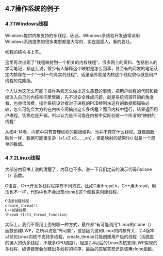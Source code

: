 ## 4.7操作系统的例子

### 4.7.1Windows线程

Windows提供内核支持的多线程，因此，WIndows多线程开发通常调用WIndows系统提供的很多类型都是大写的，实在是感人，看的要吐。

线程的结构书上有。

这里再次出现了“线程映射到一个相关的内核线程”。很多网上的资料、包括别人的学习笔记，都这么说，很少有人解释这个映射是怎么回事，甚至有的网友的笔记认定内核存在一个“一对一的真实的线程”，话里话外就是内核这个线程貌似就是用户线程的克隆版。

个人认为这怎么可能？操作系统怎么做出这么愚蠢的事情，把用户线程的代码和数据注入自己的内核空间里里面，先不说安全性成问题。就是系统资源开销的角度看，也会很浪费。操作系统设计者对于进程的PCB控制块这样的数据都锱铢必较，怎么可能会大方的在内核空间搞出这么多线程？而且内核中运行，结果返回用户进程，切换也是开销。所以认为是不可能在内核中实际创建一个所谓的“映射的线程”

从图4-14看，内核中只有管理线程的数据结构，也并不存在什么线程。就像函数映射一样，数据可能很复杂（x1,x2,x3,.....,xn），但是映射的结果f(x) 就是一个简单的数值。

### 4.7.2Linux线程

大部分内容书上说的清楚了，内容也不多。说一下我们之前的演示代码和clone（）函数。

C语言、C++开发多线程程序有不同方式，比如C用thread.h，C++用thread，用法也不一样，代码中也不会出现clone()这个函数来创建线程。

```cpp
C语言创建线程：
create_thread()
C++创建线程:
thread t1(t1_thread_function)
```

实际上，我们不管用上面的哪一种方式，最终都“有可能调用”Linux的clone（）函数创建LWP，之所以说是“有可能”，这是因为这和Linux的内核有关，2.4版本以前的Linux内核不支持多线程，create_thread只能创建用户级的线程（活脱脱的骗人的伪多线程，不能多CPU调度），但是2.4以后的Linux内核支持LWP实现的多线程，编译器就会创建出多线程的程序，最后的底层实现还是调用clone函数。




